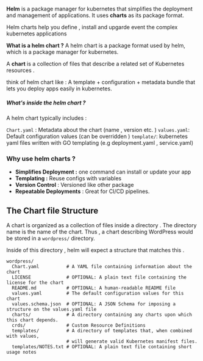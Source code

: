 
**Helm** is a package manager for kubernetes that simplifies the deployment and management of applications. 
It uses **charts** as its package format. 

Helm charts help you define , install and upgarde event the complex kubernetes applications 


**What is a helm chart ?** 
A helm chart is a package format used by helm, which is a package manager for kubernetes. 

A **chart** is a collection of files that describe a related set of Kubernetes resources . 

think of helm chart like : 
A template + configuration + metadata bundle that lets you deploy apps easily in kubernetes. 


##### What's inside the helm chart  ?

A helm chart typically includes : 

`Chart.yaml` : Metadata about the chart (name , version etc. )
`values.yaml`: Default configuration values (can be overridden )
`template/`: kubernetes yaml files written with GO templating (e.g deployment.yaml , service.yaml)



### Why use helm charts ?

- **Simplifies Deployment :** one command can install or update your app
- **Templating :** Reuse configs with variables 
- **Version Control** : Versioned like other package
- **Repeatable Deployments** : Great for CI/CD pipelines. 



## The Chart file Structure

A chart is organized as a collection of files inside a directory . The directory name is the name of the chart. Thus , a chart describing WordPress would be stored in a `wordpress/` directory. 

Inside of this directory , helm will expect a structure that matches this . 

```text
wordpress/
  Chart.yaml          # A YAML file containing information about the chart
  LICENSE             # OPTIONAL: A plain text file containing the license for the chart
  README.md           # OPTIONAL: A human-readable README file
  values.yaml         # The default configuration values for this chart
  values.schema.json  # OPTIONAL: A JSON Schema for imposing a structure on the values.yaml file
  charts/             # A directory containing any charts upon which this chart depends.
  crds/               # Custom Resource Definitions
  templates/          # A directory of templates that, when combined with values,
                      # will generate valid Kubernetes manifest files.
  templates/NOTES.txt # OPTIONAL: A plain text file containing short usage notes
```


